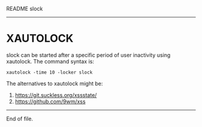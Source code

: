 README slock

---


XAUTOLOCK
=========

slock can be started after a specific period of user inactivity using
xautolock.  The command syntax is:

    xautolock -time 10 -locker slock

The alternatives to xautolock might be:
1. https://git.suckless.org/xssstate/
2. https://github.com/9wm/xss


---

End of file.
